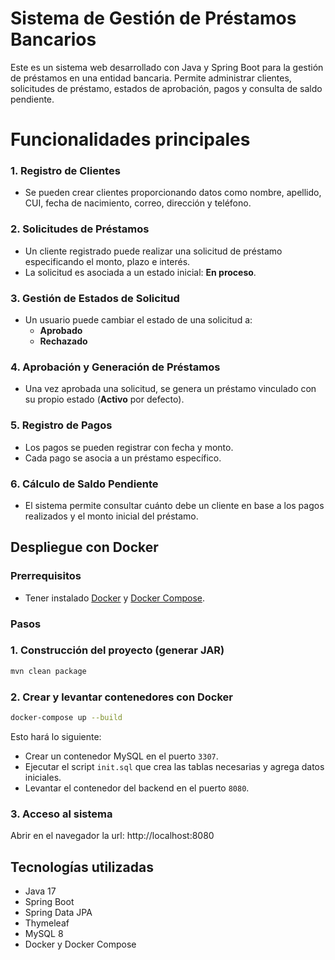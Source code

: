# Sistema de Gestión de Préstamos Bancarios

Este es un sistema web desarrollado con Java y Spring Boot para la gestión de préstamos en una entidad bancaria. Permite administrar clientes, solicitudes de préstamo, estados de aprobación, pagos y consulta de saldo pendiente.

# Funcionalidades principales

### 1. Registro de Clientes
- Se pueden crear clientes proporcionando datos como nombre, apellido, CUI, fecha de nacimiento, correo, dirección y teléfono.

### 2. Solicitudes de Préstamos
- Un cliente registrado puede realizar una solicitud de préstamo especificando el monto, plazo e interés.
- La solicitud es asociada a un estado inicial: **En proceso**.

### 3. Gestión de Estados de Solicitud
- Un usuario puede cambiar el estado de una solicitud a:
  - **Aprobado**
  - **Rechazado**

### 4. Aprobación y Generación de Préstamos
- Una vez aprobada una solicitud, se genera un préstamo vinculado con su propio estado (**Activo** por defecto).

### 5. Registro de Pagos
- Los pagos se pueden registrar con fecha y monto.
- Cada pago se asocia a un préstamo específico.

### 6. Cálculo de Saldo Pendiente
- El sistema permite consultar cuánto debe un cliente en base a los pagos realizados y el monto inicial del préstamo.

## Despliegue con Docker

### Prerrequisitos
- Tener instalado [Docker](https://www.docker.com/) y [Docker Compose](https://docs.docker.com/compose/install/).

### Pasos

### 1. Construcción del proyecto (generar JAR)
```bash
mvn clean package
```

### 2. Crear y levantar contenedores con Docker
```bash
docker-compose up --build
```

Esto hará lo siguiente:
- Crear un contenedor MySQL en el puerto `3307`.
- Ejecutar el script `init.sql` que crea las tablas necesarias y agrega datos iniciales.
- Levantar el contenedor del backend en el puerto `8080`.

### 3. Acceso al sistema
Abrir en el navegador la url: http://localhost:8080

## Tecnologías utilizadas
- Java 17
- Spring Boot
- Spring Data JPA
- Thymeleaf
- MySQL 8
- Docker y Docker Compose
